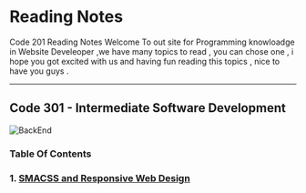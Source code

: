 # Reading Notes

Code 201 Reading Notes
Welcome To out site for Programming knowloadge in Website Develeoper ,we have many topics to read , you can chose one , i hope you got excited with us and having fun reading this topics , nice to have you guys .

* * *
## Code 301 - Intermediate Software Development

![BackEnd](https://www.guru99.com/images/1/091318_0717_WhatisBacke1.png)

### Table Of Contents
### 1. [SMACSS and Responsive Web Design](Read1.md) 

